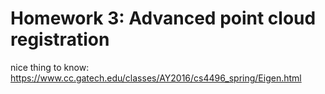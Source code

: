 # Homework 3: Advanced point cloud registration


nice thing to know: https://www.cc.gatech.edu/classes/AY2016/cs4496_spring/Eigen.html